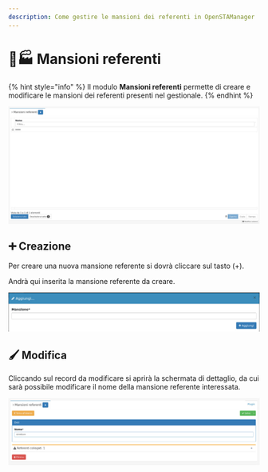 ```yaml
---
description: Come gestire le mansioni dei referenti in OpenSTAManager
---
```


# 👨🏭 Mansioni referenti

{% hint style="info" %}
Il modulo **Mansioni referenti** permette di creare e modificare le mansioni dei referenti presenti nel gestionale.
{% endhint %}

![](<../../../.gitbook/assets/image (43).png>)

## ➕ Creazione

Per creare una nuova mansione referente si dovrà cliccare sul tasto (+).

Andrà qui inserita la mansione referente da creare.

![](<../../../.gitbook/assets/image (32) (1).png>)

## 🖌️ Modifica

Cliccando sul record da modificare si aprirà la schermata di dettaglio, da cui sarà possibile modificare il nome della mansione referente interessata.

![](<../../../.gitbook/assets/image (39).png>)
